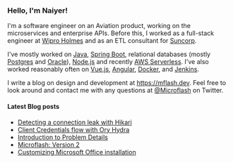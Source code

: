 ### Hello, I'm Naiyer!

I'm a software engineer on an Aviation product, working on the microservices and enterprise APIs. Before this, I worked as a full-stack engineer at [Wipro Holmes](https://www.wipro.com/holmes/) and as an ETL consultant for [Suncorp](https://www.suncorp.com.au/).

I've mostly worked on [Java](https://openjdk.java.net/), [Spring Boot](https://spring.io/projects/spring-boot), relational databases (mostly [Postgres](https://www.postgresql.org/) and [Oracle](https://www.oracle.com/database/)), [Node.js](https://nodejs.org/en/) and recently [AWS Serverless](https://aws.amazon.com/serverless/). I've also worked reasonably often on [Vue.js](https://vuejs.org/), [Angular](https://angular.io/), [Docker](https://www.docker.com/), and [Jenkins](https://www.jenkins.io/).

I write a blog on design and development at <https://mflash.dev>. Feel free to look around and contact me with any questions at [@Microflash](https://www.twitter.com/Microflash) on Twitter.

#### Latest Blog posts

<!-- BLOG-POST-LIST:START -->
- [Detecting a connection leak with Hikari](https://mflash.dev/post/2022/09/18/detecting-a-connection-leak-with-hikari/)
- [Client Credentials flow with Ory Hydra](https://mflash.dev/post/2022/08/21/client-credentials-flow-with-ory-hydra/)
- [Introduction to Problem Details](https://mflash.dev/post/2022/08/06/introduction-to-problem-details/)
- [Microflash: Version 2](https://mflash.dev/post/2022/07/13/microflash-version-2/)
- [Customizing Microsoft Office installation](https://mflash.dev/post/2022/04/15/customizing-microsoft-office-installation/)
<!-- BLOG-POST-LIST:END -->
